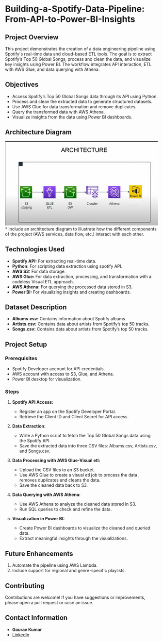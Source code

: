 # Building-a-Spotify-Data-Pipeline: From-API-to-Power-BI-Insights


## Project Overview

This project demonstrates the creation of a data engineering pipeline using Spotify's real-time data and cloud-based ETL tools. The goal is to extract Spotify’s Top 50 Global Songs, process and clean the data, and visualize key insights using Power BI. The workflow integrates API interaction, ETL with AWS Glue, and data querying with Athena.

## Objectives

- Access Spotify’s Top 50 Global Songs data through its API using Python.
- Process and clean the extracted data to generate structured datasets.
- Use AWS Glue for data transformation and remove duplicates.
- Query the transformed data with AWS Athena.
- Visualize insights from the data using Power BI dashboards.

  
## Architecture Diagram
![Architecture Diagram](./architecture.png)
    * Include an architecture diagram to illustrate how the different components of the project (AWS services, data flow, etc.) interact with each other.

## Technologies Used

- **Spotify API:** For extracting real-time data.
- **Python:** For scripting data extraction using spotify API.
- **AWS S3:** For data storage.
- **AWS Glue:**  For data extraction, processing, and transformation with a codeless Visual ETL approach.
- **AWS Athena:** For querying the processed data stored in S3.
- **Power BI:** For visualizing insights and creating dashboards.


## Dataset Description

- **Albums.csv:** Contains information about Spotify albums.
- **Artists.csv:** Contains data about artists from Spotify’s top 50 tracks.
- **Songs.csv:** Contains data about artists from Spotify’s top 50 tracks.

## Project Setup

  ### Prerequisites
  - Spotify Developer account for API credentials.
  - AWS account with access to S3, Glue, and Athena.
  - Power BI desktop for visualization.

  ### Steps
   1. **Spotify API Access:**
      - Register an app on the Spotify Developer Portal.
      - Retrieve the Client ID and Client Secret for API access.
        
   2. **Data Extraction:**
      - Write a Python script to fetch the Top 50 Global Songs data using the Spotify API.
      - Save the extracted data into three CSV files: Albums.csv, Artists.csv, and Songs.csv.

   3. **Data Processing with AWS Glue-Visual etl:**

      - Upload the CSV files to an S3 bucket.
      - Use AWS Glue to create a visual etl job to process the data , removes duplicates and cleans the data.
      - Save the cleaned data back to S3.
     
   4. **Data Querying with AWS Athena:**

      - Use AWS Athena to analyze the cleaned data stored in S3.
      - Run SQL queries to check and refine the data.
    
   5. **Visualization in Power BI:**
      - Create Power BI dashboards to visualize the cleaned and queried data.
      - Extract meaningful insights through the visualizations.


## Future Enhancements
   1. Automate the pipeline using AWS Lambda.
   2. Include support for regional and genre-specific playlists.

## Contributing
  Contributions are welcome! If you have suggestions or improvements, please open a pull request or raise an issue.

## Contact Information
- **Gaurav Kumar**
- [LinkedIn](https://www.linkedin.com/in/gaurav-kumar-4724602a9/)

